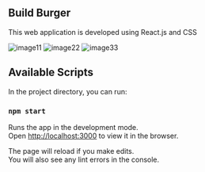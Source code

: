 ## Build Burger

This web application is developed using React.js and CSS


![image11](https://user-images.githubusercontent.com/46047020/61186073-2e47b280-a661-11e9-912f-2a2715a34ce7.png)
![image22](https://user-images.githubusercontent.com/46047020/61186075-3142a300-a661-11e9-994f-2f75c1517e56.png)
![image33](https://user-images.githubusercontent.com/46047020/61186077-356ec080-a661-11e9-9931-659bc6c96e19.png)


## Available Scripts

In the project directory, you can run:

### `npm start`

Runs the app in the development mode.<br>
Open [http://localhost:3000](http://localhost:3000) to view it in the browser.

The page will reload if you make edits.<br>
You will also see any lint errors in the console.

